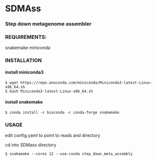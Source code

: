 # SDMAss

### Step down metagenome assembler


### REQUIREMENTS: 
snakemake
miniconda


### INSTALLATION

#### install miniconda3
```
$ wget https://repo.anaconda.com/miniconda/Miniconda3-latest-Linux-x86_64.sh
$ bash Miniconda3-latest-Linux-x86_64.sh
```


#### install snakemake
```
$ conda install -c bioconda -c conda-forge snakemake
```


### USAGE
edit config.yaml to point to reads and directory

cd into SDMass directory

```
$ snakemake --cores 12 --use-conda step_down_meta_assembly
```